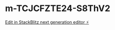 # m-TCJCFZTE24-S8ThV2

[Edit in StackBlitz next generation editor ⚡️](https://stackblitz.com/~/github.com/m0x0m0x/m-TCJCFZTE24-S8ThV2)